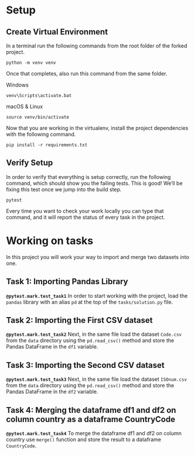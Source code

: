# Setup

## Create Virtual Environment

In a terminal run the following commands from the root folder of the forked project.

```
python -m venv venv
```

Once that completes, also run this command from the same folder.

Windows

```
venv\Scripts\activate.bat
```

macOS & Linux

```
source venv/bin/activate
```

Now that you are working in the virtualenv, install the project dependencies with the following command.

```
pip install -r requirements.txt
```

## Verify Setup

In order to verify that everything is setup correctly, run the following command, which should show you the failing tests. This is good! We’ll be fixing this test once we jump into the build step.

```
pytest
```

Every time you want to check your work locally you can type that command, and it will report the status of every task in the project.

# Working on tasks

In this project you will work your way to import and merge two datasets into one.

## Task 1: Importing Pandas Library
**`@pytest.mark.test_task1`** In order to start working with the project, load the `pandas` library with an alias `pd` at the top of the `tasks/solution.py` file.

## Task 2: Importing the First CSV dataset
**`@pytest.mark.test_task2`** Next, in the same file load the dataset `Code.csv` from the `data` directory using the `pd.read_csv()` method and store the Pandas DataFrame in the `df1` variable.

## Task 3: Importing the Second CSV dataset
**`@pytest.mark.test_task3`** Next, in the same file load the dataset `ISOnum.csv` from the `data` directory using the `pd.read_csv()` method and store the Pandas DataFrame in the `df2` variable.

## Task 4: Merging the dataframe df1 and df2 on column country as a dataframe CountryCode
**`@pytest.mark.test_task4`** To merge the dataframe df1 and df2 on column country use `merge()` function and store the result to a dataframe `CountryCode`. 

